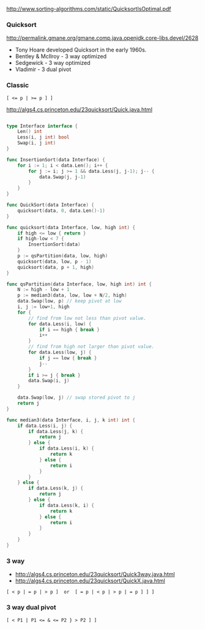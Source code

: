 http://www.sorting-algorithms.com/static/QuicksortIsOptimal.pdf

### Quicksort

http://permalink.gmane.org/gmane.comp.java.openjdk.core-libs.devel/2628

* Tony Hoare developed Quicksort in the early 1960s.
* Bentley & McIlroy - 3 way optimized
* Sedgewick - 3 way optimized
* Vladimir - 3 dual pivot

### Classic

```
[ <= p | >= p ] ]
```

http://algs4.cs.princeton.edu/23quicksort/Quick.java.html
```go

type Interface interface {
	Len() int
	Less(i, j int) bool
	Swap(i, j int)
}

func InsertionSort(data Interface) {
	for i := 1; i < data.Len(); i++ {
		for j := i; j >= 1 && data.Less(j, j-1); j-- {
			data.Swap(j, j-1)
		}
	}
}

func QuickSort(data Interface) {
	quicksort(data, 0, data.Len()-1)
}

func quicksort(data Interface, low, high int) {
	if high <= low { return }
	if high-low < 7 {
		InsertionSort(data)
	}
	p := qsPartition(data, low, high)
	quicksort(data, low, p - 1)
	quicksort(data, p + 1, high)
}

func qsPartition(data Interface, low, high int) int {
	N := high - low + 1
	p := median3(data, low, low + N/2, high)
	data.Swap(low, p) // keep pivot at low
	i, j := low+1, high
	for {
		// find from low not less than pivot value.
		for data.Less(i, low) {
			if i == high { break }
			i++
		}
		// find from high not larger than pivot value.
		for data.Less(low, j) {
			if j == low { break }
			j--
		}
		if i >= j { break }
		data.Swap(i, j)
	}

	data.Swap(low, j) // swap stored pivot to j
	return j
}

func median3(data Interface, i, j, k int) int {
	if data.Less(i, j) {
		if data.Less(j, k) {
			return j
		} else {
			if data.Less(i, k) {
				return k
			} else {
				return i
			}
		}
	} else {
		if data.Less(k, j) {
			return j
		} else {
			if data.Less(k, i) {
				return k
			} else {
				return i
			}
		}
	}
}
```

### 3 way

* http://algs4.cs.princeton.edu/23quicksort/Quick3way.java.html
* http://algs4.cs.princeton.edu/23quicksort/QuickX.java.html

```
[ < p | = p | > p ]  or  [ = p | < p | > p | = p ] ] ]
```

### 3 way dual pivot

```
[ < P1 | P1 <= & <= P2 } > P2 ] ]
```

